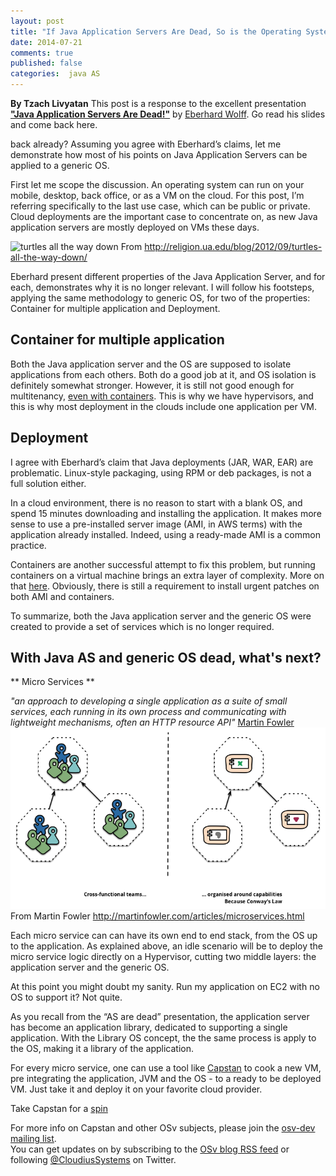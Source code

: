 ```yaml
---
layout: post
title: "If Java Application Servers Are Dead, So is the Operating System (in the cloud)"
date: 2014-07-21
comments: true
published: false
categories:  java AS
---
```


**By Tzach Livyatan**
This post is a response to the excellent presentation [**"Java Application Servers Are Dead!"**](http://www.slideshare.net/ewolff/java-application-servers-are-dead) by [Eberhard Wolff](https://twitter.com/ewolff).
Go read his slides and come back here.


back already?
Assuming you agree with Eberhard’s  claims,  let me demonstrate how
most of his points on Java Application Servers can be applied to a
generic OS.
<!-- more -->

First let me scope the discussion.
An operating system can run on your mobile, desktop, back office, or as a VM on the cloud.
For this post, I’m referring specifically to the last use case, which can be public or private.
Cloud deployments are the important case to concentrate on, as new Java application servers are mostly deployed on VMs these days.

![turtles all the way down](/images/turtles-all-the-way-down.png)
From http://religion.ua.edu/blog/2012/09/turtles-all-the-way-down/

Eberhard present different properties of the Java Application Server, and for each, demonstrates why it is no longer relevant. 
I will follow his footsteps, applying the same methodology to generic
OS, for two of the properties: Container for multiple application and Deployment.

## Container for multiple application
Both the Java application server and the OS are supposed to isolate applications from each others. Both do a good job at it, and OS isolation is definitely somewhat stronger.  However, it is still not good enough for multitenancy, [even with containers](http://osv.io/blog/blog/2014/06/19/containers-hypervisors-part-2/).
This is why we have hypervisors, and this is why most deployment in the clouds include one application per VM.
 
## Deployment
I agree with Eberhard’s claim that Java deployments (JAR, WAR, EAR) are problematic.
Linux-style packaging, using RPM or deb packages, is not a full solution either.

In a cloud environment, there is no reason to start with a blank OS, and spend 15 minutes downloading and installing the application. It makes more sense to use a pre-installed server image (AMI, in AWS terms) with the application already installed. Indeed, using a ready-made AMI is a common practice.

Containers are another successful attempt to fix this problem, but running containers on a virtual machine brings an extra layer of complexity. More on that [here](http://osv.io/blog/blog/2014/06/19/containers-hypervisors-part-1/). Obviously, there is still a requirement to install urgent patches on both AMI and containers.

To summarize, both the  Java application server and the generic OS were created to provide a set of services which is no longer required.

## With Java AS and generic OS dead, what's next?
** Micro Services **

*"an approach to developing a single application as a suite of small
 services, each running in its own process and communicating with
 lightweight mechanisms, often an HTTP resource API"*
[Martin Fowler](http://martinfowler.com/articles/microservices.html)
!["From micro services](/images/PreferFunctionalStaffOrganization.png)
From Martin Fowler http://martinfowler.com/articles/microservices.html

Each micro service can can have its own end to end stack, from the OS up to the application.
As explained above, an idle scenario will be to deploy the micro service logic directly on a Hypervisor, cutting two middle layers: the application server and the generic OS.

At this point you might doubt my sanity.
Run my application on EC2 with no OS to support it? Not quite. 

As you recall from the “AS are dead” presentation, the application server has become an application library, dedicated to supporting a single application. With the Library OS concept, the the same process is apply to the OS, making it a library of the application.

For every micro service, one can use a tool like
[Capstan](http://osv.io/capstan) to cook a new VM, pre integrating the
application, JVM and the OS - to a ready to be deployed VM. Just take
it and deploy it on your favorite cloud provider.

Take Capstan for a [spin](http://osv.io/run-locally/)


For more info on Capstan and other OSv subjects, please join
the
[osv-dev mailing list](https://groups.google.com/forum/#!forum/osv-dev).  
You can get updates on by subscribing to the [OSv blog RSS feed](http://osv.io/blog/atom.xml) or following [@CloudiusSystems](https://twitter.com/CloudiusSystems) on Twitter.
